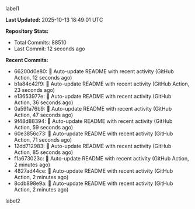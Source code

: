 
label1 
<!-- ACTIVITY_START -->
**Last Updated:** 2025-10-13 18:49:01 UTC

**Repository Stats:**
- Total Commits: 88510
- Last Commit: 12 seconds ago

**Recent Commits:**
- 66200d0e80: 🤖 Auto-update README with recent activity (GitHub Action, 12 seconds ago)
- b1a84c42f9: 🤖 Auto-update README with recent activity (GitHub Action, 23 seconds ago)
- e13653977e: 🤖 Auto-update README with recent activity (GitHub Action, 36 seconds ago)
- 0a591a76b9: 🤖 Auto-update README with recent activity (GitHub Action, 47 seconds ago)
- 9f48d88394: 🤖 Auto-update README with recent activity (GitHub Action, 59 seconds ago)
- 60e3856c73: 🤖 Auto-update README with recent activity (GitHub Action, 71 seconds ago)
- 12dd712983: 🤖 Auto-update README with recent activity (GitHub Action, 85 seconds ago)
- f1a673023c: 🤖 Auto-update README with recent activity (GitHub Action, 2 minutes ago)
- 4827ad44ce: 🤖 Auto-update README with recent activity (GitHub Action, 2 minutes ago)
- 8cdb898e9a: 🤖 Auto-update README with recent activity (GitHub Action, 2 minutes ago)
<!-- ACTIVITY_END -->

label2
